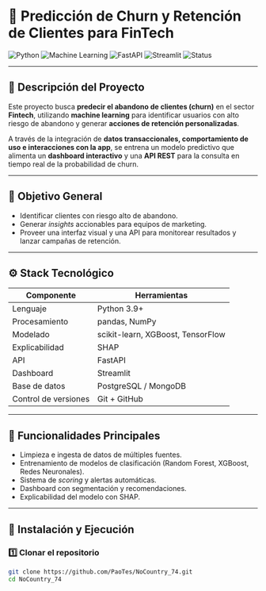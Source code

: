 # 🧠 Predicción de Churn y Retención de Clientes para FinTech

![Python](https://img.shields.io/badge/Python-3.9+-blue?logo=python)
![Machine Learning](https://img.shields.io/badge/Machine%20Learning-RandomForest%20%7C%20XGBoost-orange)
![FastAPI](https://img.shields.io/badge/API-FastAPI-009688?logo=fastapi)
![Streamlit](https://img.shields.io/badge/Dashboard-Streamlit-FF4B4B?logo=streamlit)
![Status](https://img.shields.io/badge/Status-En%20Desarrollo-yellow)

---

## 📌 Descripción del Proyecto

Este proyecto busca **predecir el abandono de clientes (churn)** en el sector **Fintech**, utilizando **machine learning** para identificar usuarios con alto riesgo de abandono y generar **acciones de retención personalizadas**.

A través de la integración de **datos transaccionales, comportamiento de uso e interacciones con la app**, se entrena un modelo predictivo que alimenta un **dashboard interactivo** y una **API REST** para la consulta en tiempo real de la probabilidad de churn.

---

## 🎯 Objetivo General

- Identificar clientes con riesgo alto de abandono.  
- Generar *insights* accionables para equipos de marketing.  
- Proveer una interfaz visual y una API para monitorear resultados y lanzar campañas de retención.  

---

## ⚙️ Stack Tecnológico

| Componente | Herramientas |
|-------------|---------------|
| Lenguaje | Python 3.9+ |
| Procesamiento | pandas, NumPy |
| Modelado | scikit-learn, XGBoost, TensorFlow |
| Explicabilidad | SHAP |
| API | FastAPI |
| Dashboard | Streamlit |
| Base de datos | PostgreSQL / MongoDB |
| Control de versiones | Git + GitHub |

---

## 🧠 Funcionalidades Principales

- Limpieza e ingesta de datos de múltiples fuentes.  
- Entrenamiento de modelos de clasificación (Random Forest, XGBoost, Redes Neuronales).  
- Sistema de *scoring* y alertas automáticas.  
- Dashboard con segmentación y recomendaciones.  
- Explicabilidad del modelo con SHAP.  

---

## 🚀 Instalación y Ejecución

### 1️⃣ Clonar el repositorio
```bash
git clone https://github.com/PaoTes/NoCountry_74.git
cd NoCountry_74
